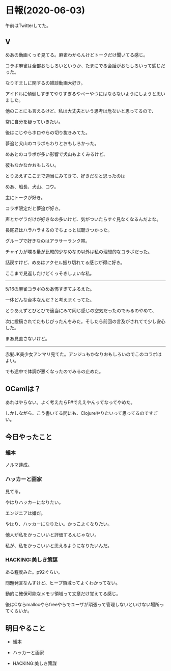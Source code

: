 # 日報(2020-06-03)

午前はTwitterしてた。

## V

めあの動画くっそ見てる。麻雀わからんけどトークだけ聞いてる感じ。

コラボ麻雀は全部おもしろいというか、たまにでる会話がおもしろいって感じだった。

なりすましに関するの雑談動画大好き。

アイドルに傾倒しすぎてやりすぎるやべーやつにはならないようにしようと思いました。

他のことにも言えるけど、私は大丈夫という思考は危ないと思ってるので、

常に自分を疑っていきたい。

後はにじやらホロやらの切り抜きみてた。

夢追と犬山のコラボもわりとおもしろかった。

めあとのコラボが多い影響で犬山もよくみるけど、

彼もなかなかおもしろい。

とりあえずここまで適当にみてきて、好きだなと思ったのは

めあ、船長、犬山、コウ。

主にトークが好き。

コラボ限定だと夢追が好き。

声とかゲラだけが好きなの多いけど、気がついたらすぐ見なくなるんだよな。

長尾君はハラハラするのでちょっと試聴きつかった。

グループで好きなのはアラサーランク帯。

チャイカが喋る量が比較的少なめなの以外は私の理想的なコラボだった。

話戻すけど、めあはアクセル振り切れてる感じが得に好き。

ここまで見返したけどくっそきしょいな私。

---

5/16の麻雀コラボのめあ怖すぎてふるえた。

一体どんな台本なんだ？と考えまくってた。

とりあえずとびとびで適当にみて同じ感じの空気だったのでみるのやめて、

次に投稿されてたもじぴったんをみた。そしたら前回の言及がされてて少し安心した。

まあ見直さないけど。

----

赤髪JK美少女アンマリ見てた。アンジュもかなりおもしろいのでこのコラボはよい。

でも途中で体調が悪くなったのでみるの止めた。

## OCamlは？

あれはやらない。よく考えたらF#でええやんってなってやめた。

しかしながら、こう書いてる間にも、Clojureやりたいって思ってるのですごい。

## 今日やったこと

### 蟻本

ノルマ達成。

### ハッカーと画家

見てる。

やはりハッカーになりたい。

エンジニアは嫌だ。

やはり、ハッカーになりたい。かっこよくなりたい。

他人が私をかっこいいと評価するんじゃない。

私が、私をかっこいいと思えるようになりたいんだ。

### HACKING:美しき策謀

ある程度みた。p92ぐらい。

問題発言なんすけど、ヒープ領域ってよくわかってない。

動的に確保可能なメモリ領域って文章だけ覚えてる感じ。

後はCならmallocやらfreeやらでユーザが頑張って管理しないといけない場所ってくらいか。

## 明日やること

* 蟻本

* ハッカーと画家

* HACKING:美しき策謀
